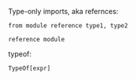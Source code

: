 Type-only imports, aka refernces:

    from module reference type1, type2

    reference module

typeof:

    TypeOf[expr]
